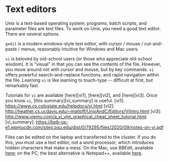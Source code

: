 # Text editors

Unix is a text-based operating system;
programs, batch scripts, and parameter files are text files.
To work on Unix, you need a good text editor.  There are several options.  

`gedit` is a modern windows-style text editor,
with cursor / mouse / cut-and-paste / menus,
reasonably intuitive for Windows and Mac users.

`vi` is beloved by old-school users (or those who appreciate old-school wisdom).
It is "visual" in that you can see the contents of the file.
However, you move around not with cursor and mouse, but by key commands.
`vi` offers powerful search-and-replace functions,
and rapid navigation within the file.
Learning `vi` is like learning to touch-type -- 
difficult at first, but remarkably fast.  

Tutorials for `vi` are available [here][vi1], [here][vi2], and [here][vi3].
Once you know `vi`, [this summary][vi_summary] is useful.
[vi1]: https://www.cs.colostate.edu/helpdocs/vi.html 
[vi2]: http://heather.cs.ucdavis.edu/~matloff/UnixAndC/Editors/ViIntro.html
[vi3]: http://www.viemu.com/a_vi_vim_graphical_cheat_sheet_tutorial.html.  
[vi_summary]: https://bpb-us-e1.wpmucdn.com/sites.psu.edu/dist/0/79295/files/2020/09/notes-on-vi.pdf

Files can be edited on the laptop and transferred to the cluster.
If you do this, you must use a text editor, not a word processor,
which introduces hidden characters that make a mess.
On the Mac, use BBEdit, available [here](https://www.barebones.com/products/bbedit/);
on the PC, the best alternative is Notepad++, available [here](https://notepad-plus-plus.org).
